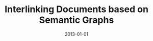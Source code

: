 ---
title: "Interlinking Documents based on Semantic Graphs"
collection: publications
permalink: /publication/2013-DBLP_conf_kes_NunesKFDCM13
date: 2013-01-01
venue: '17th International Conference in Knowledge Based and Intelligent Information and Engineering Systems, KES 2013, Kitakyushu, Japan, 9-11 September 2013'
---